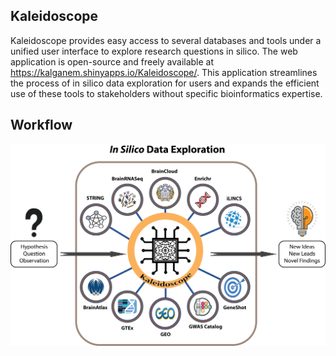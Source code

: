 Kaleidoscope
------------

Kaleidoscope provides easy access to several databases and tools under a
unified user interface to explore research questions in silico. The web
application is open-source and freely available at
<a href="https://kalganem.shinyapps.io/Kaleidoscope/" class="uri">https://kalganem.shinyapps.io/Kaleidoscope/</a>.
This application streamlines the process of in silico data exploration
for users and expands the efficient use of these tools to stakeholders
without specific bioinformatics expertise.

Workflow
--------

![Kaleidoscope Workflow](figures/KS_WorkflowFigure.png)
